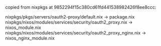 copied from nixpkgs at 9852294f15c380cd61fd441538982426f8ee8ccc:

nixpkgs/pkgs/servers/oauth2-proxy/default.nix -> package.nix
nixpkgs/nixos/modules/services/security/oauth2_proxy.nix -> nixos_module.nix
nixpkgs/nixos/modules/services/security/oauth2_proxy_nginx.nix -> nixos_nginx_module.nix
